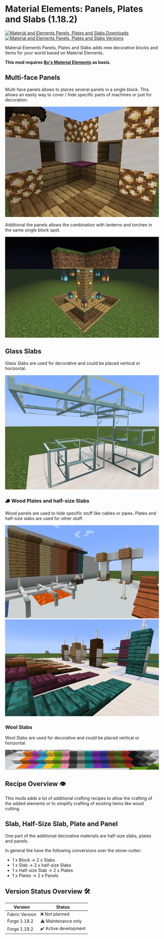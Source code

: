 # Material Elements: Panels, Plates and Slabs (1.18.2)

[![Material and Elements Panels, Plates and Slabs Downloads](http://cf.way2muchnoise.eu/full_775901_downloads.svg)](https://www.curseforge.com/minecraft/mc-mods/material-elements-panels-plates-and-slabs)
[![Material and Elements Panels, Plates and Slabs Versions](http://cf.way2muchnoise.eu/versions/Minecraft_775901_all.svg)](https://www.curseforge.com/minecraft/mc-mods/material-elements-panels-plates-and-slabs)

Material Elements Panels, Plates and Slabs adds new decorative blocks and items for your world based on Material Elements.

**This mod requires [Bo's Material Elements][material-elements] as basis.**

## Multi-face Panels

Multi-face panels allows to places several panels in a single block.
This allows an easily way to cover / hide specific parts of machines or just for decoration.

![Panel][panel]

Additional the panels allows the combination with lanterns and torches in the same single block spot.

![Panel Light][panel_light]

## Glass Slabs

Glass Slabs are used for decorative and could be placed vertical or horizontal.

![Glass Slab][glass_slab]

### 🪵 Wood Plates and half-size Slabs

Wood panels are used to hide specific stuff like cables or pipes.
Plates and half-size slabs are used for other stuff.

![Panel Plates Slap 01][panel_plates_slap_01]
![Panel Plates Slap 02][panel_plates_slap_02]

### Wool Slabs

Wool Slabs are used for decorative and could be placed vertical or horizontal.

![Wool Slab][wool_slab]

## Recipe Overview 👁️

This mods adds a lot of additional crafting recipes to allow the crafting of the added elements or to simplify crafting of existing items like wood cutting.

## Slab, Half-Size Slab, Plate and Panel

One part of the additional decorative materials are half-size slabs, plates and panels.

In general the have the following conversions over the stone-cutter:

- 1 x Block -> 2 x Slabs
- 1 x Slab -> 2 x half-size Slabs
- 1 x Half-size Slab -> 2 x Plates
- 1 x Plates -> 2 x Panels

## Version Status Overview 🛠️

| Version        | Status                |
| -------------- | --------------------- |
| Fabric Version | ❌ Not planned        |
| Forge 1.18.2   | ⚠️ Maintenance only   |
| Forge 1.19.2   | ✔️ Active development |

[material-elements]: https://www.curseforge.com/minecraft/mc-mods/material-elements
[panel]: examples/screenshots/panel.png
[panel_light]: examples/screenshots/panel_light.png
[panel_plates_slap_01]: examples/screenshots/panel_plates_slaps.png
[panel_plates_slap_02]: examples/screenshots/panel_plates_slaps_02.png
[glass_slab]: examples/screenshots/glass_slab.png
[wool_slab]: examples/screenshots/wool_slab.png
